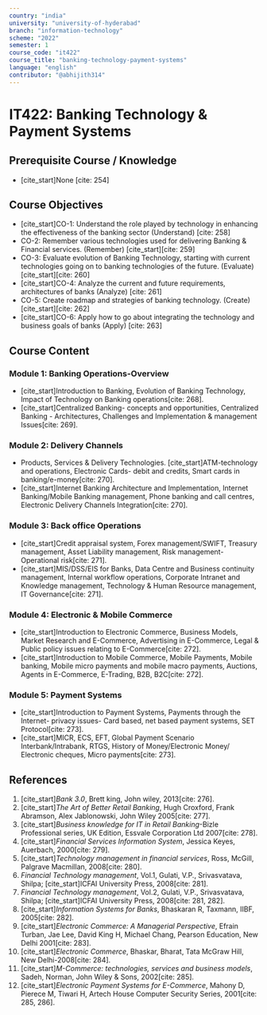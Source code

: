 ```yaml
---
country: "india"
university: "university-of-hyderabad"
branch: "information-technology"
scheme: "2022"
semester: 1
course_code: "it422" 
course_title: "banking-technology-payment-systems"
language: "english"
contributor: "@abhijith314"
---
```


# IT422: Banking Technology & Payment Systems

## Prerequisite Course / Knowledge
* [cite_start]None [cite: 254]

## Course Objectives
* [cite_start]CO-1: Understand the role played by technology in enhancing the effectiveness of the banking sector (Understand) [cite: 258]
* CO-2: Remember various technologies used for delivering Banking & Financial services. (Remember) [cite_start][cite: 259]
* CO-3: Evaluate evolution of Banking Technology, starting with current technologies going on to banking technologies of the future. (Evaluate) [cite_start][cite: 260]
* [cite_start]CO-4: Analyze the current and future requirements, architectures of banks (Analyze) [cite: 261]
* CO-5: Create roadmap and strategies of banking technology. (Create) [cite_start][cite: 262]
* [cite_start]CO-6: Apply how to go about integrating the technology and business goals of banks (Apply) [cite: 263]

## Course Content

### Module 1: Banking Operations-Overview
* [cite_start]Introduction to Banking, Evolution of Banking Technology, Impact of Technology on Banking operations[cite: 268].
* [cite_start]Centralized Banking- concepts and opportunities, Centralized Banking - Architectures, Challenges and Implementation & management Issues[cite: 269].

### Module 2: Delivery Channels
* Products, Services & Delivery Technologies. [cite_start]ATM-technology and operations, Electronic Cards- debit and credits, Smart cards in banking/e-money[cite: 270].
* [cite_start]Internet Banking Architecture and Implementation, Internet Banking/Mobile Banking management, Phone banking and call centres, Electronic Delivery Channels Integration[cite: 270].

### Module 3: Back office Operations
* [cite_start]Credit appraisal system, Forex management/SWIFT, Treasury management, Asset Liability management, Risk management- Operational risk[cite: 271].
* [cite_start]MIS/DSS/EIS for Banks, Data Centre and Business continuity management, Internal workflow operations, Corporate Intranet and Knowledge management, Technology & Human Resource management, IT Governance[cite: 271].

### Module 4: Electronic & Mobile Commerce
* [cite_start]Introduction to Electronic Commerce, Business Models, Market Research and E-Commerce, Advertising in E-Commerce, Legal & Public policy issues relating to E-Commerce[cite: 272].
* [cite_start]Introduction to Mobile Commerce, Mobile Payments, Mobile banking, Mobile micro payments and mobile macro payments, Auctions, Agents in E-Commerce, E-Trading, B2B, B2C[cite: 272].

### Module 5: Payment Systems
* [cite_start]Introduction to Payment Systems, Payments through the Internet- privacy issues- Card based, net based payment systems, SET Protocol[cite: 273].
* [cite_start]MICR, ECS, EFT, Global Payment Scenario Interbank/Intrabank, RTGS, History of Money/Electronic Money/ Electronic cheques, Micro payments[cite: 273].

## References
1.  [cite_start]*Bank 3.0*, Brett king, John wiley, 2013[cite: 276].
2.  [cite_start]*The Art of Better Retail Banking*, Hugh Croxford, Frank Abramson, Alex Jablonowski, John Wiley 2005[cite: 277].
3.  [cite_start]*Business knowledge for IT in Retail Banking*-Bizle Professional series, UK Edition, Essvale Corporation Ltd 2007[cite: 278].
4.  [cite_start]*Financial Services Information System*, Jessica Keyes, Auerbach, 2000[cite: 279].
5.  [cite_start]*Technology management in financial services*, Ross, McGill, Palgrave Macmillan, 2008[cite: 280].
6.  *Financial Technology management*, Vol.1, Gulati, V.P., Srivasvatava, Shilpa; [cite_start]ICFAI University Press, 2008[cite: 281].
7.  *Financial Technology management*, Vol.2, Gulati, V.P., Srivasvatava, Shilpa; [cite_start]ICFAI University Press, 2008[cite: 281, 282].
8.  [cite_start]*Information Systems for Banks*, Bhaskaran R, Taxmann, IIBF, 2005[cite: 282].
9.  [cite_start]*Electronic Commerce: A Managerial Perspective*, Efrain Turban, Jae Lee, David King H, Michael Chang, Pearson Education, New Delhi 2001[cite: 283].
10. [cite_start]*Electronic Commerce*, Bhaskar, Bharat, Tata McGraw Hill, New Delhi-2008[cite: 284].
11. [cite_start]*M-Commerce: technologies, services and business models*, Sadeh, Norman, John Wiley & Sons, 2002[cite: 285].
12. [cite_start]*Electronic Payment Systems for E-Commerce*, Mahony D, Pierece M, Tiwari H, Artech House Computer Security Series, 2001[cite: 285, 286].
